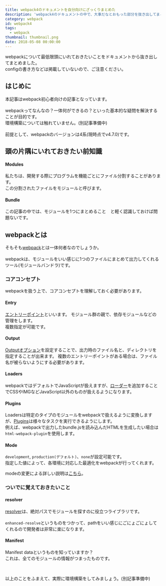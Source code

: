 ```yaml
---
title: webpack4のドキュメントを自分向けにざっくりまとめた
description: 'webpack4のドキュメントの中で、大事だなとおもった部分を抜き出してまとめました。'
category: webpack
id: webpack4
tags:
  - webpack
thumbnail: thumbnail.png
date: 2018-05-08 00:00:00
---
```

 
webpackについて最低限頭にいれておきたいことをドキュメントから抜き出してまとめました。  
configの書き方などは掲載していないので、ご注意ください。

<!-- toc -->

## はじめに
本記事はwebpack初心者向けの記事となっています。  
<br>
webpackってなんなの？一体何ができるの？といった基本的な疑問を解決することが目的です。  
環境構築については触れていません。(別記事準備中)  
<br>
前提として、webpackのバージョンは4系(現時点でv4.7.0)です。  


## 頭の片隅にいれておきたい前知識

#### Modules
私たちは、開発する際にプログラムを機能ごとにファイル分割することがあります。  
この分割されたファイルをモジュールと呼びます。  

#### Bundle
この記事の中では、モジュールを1つにまとめること　と軽く認識しておけば問題ないです。


## webpackとは
そもそも[webpack](https://webpack.js.org/)とは一体何者なのでしょうか。    
<br>
webpackは、モジュールをいい感じに1つのファイルにまとめて出力してくれるツール(モジュールバンドラ)です。  


### コアコンセプト
webpackを扱う上で、コアコンセプトを理解しておく必要があります。 
<br>

#### Entry
[エントリーポイント](https://webpack.js.org/concepts/#entry)といいます。
モジュール群の親で、依存モジュールなどの管理をします。  
複数指定が可能です。   

#### Output
[Outputオプション](https://webpack.js.org/concepts/output/#usage)を設定することで、出力時のファイル名と、ディレクトリを指定することが出来ます。 
複数のエントリーポイントがある場合は、ファイル名が被らないようにする必要があります。   

#### Loaders
webpackではデフォルトでJavaScriptが扱えますが、[ローダー](https://webpack.js.org/concepts/#loaders)を追加することでCSSやIMGなどJavaScript以外のものが扱えるようになります。  

#### Plugins
Loadersは特定のタイプのモジュールをwebpackで扱えるように変換しますが、[Plugins](https://webpack.js.org/concepts/#plugins)は様々なタスクを実行できるようにします。  
例えば、webpackで出力したbundle.jsを読み込んだHTMLを生成したい場合は`html-webpack-plugin`を使用します。  

#### Mode
`development`, `production(デフォルト)`、`none`が設定可能です。  
指定した値によって、各環境に対応した最適化をwebpackが行ってくれます。

modeの変更による詳しい説明は[こちら](https://webpack.js.org/concepts/mode/#usage)。  


### ついでに覚えておきたいこと
#### resolver
[resolver](https://webpack.js.org/concepts/module-resolution/)は、絶対パスでモジュールを探すのに役立つライブラリです。  
<br> 
`enhanced-resolve`というものをつかって、pathをいい感じにごにょごにょしてくれるので開発者は非常に楽になります。  

#### Manifest
Manifest dataというものを知っていますか？  
これは、全てのモジュールの情報がつまったものです。  



<br>

以上のことをふまえて、実際に環境構築をしてみましょう。(別記事準備中)  